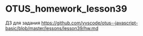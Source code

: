 # OTUS_homework_lesson39
ДЗ для задания https://github.com/vvscode/otus--javascript-basic/blob/master/lessons/lesson39/hw.md
